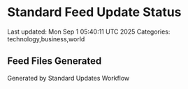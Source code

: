 # Standard Feed Update Status
Last updated: Mon Sep  1 05:40:11 UTC 2025
Categories: technology,business,world

## Feed Files Generated

Generated by Standard Updates Workflow
